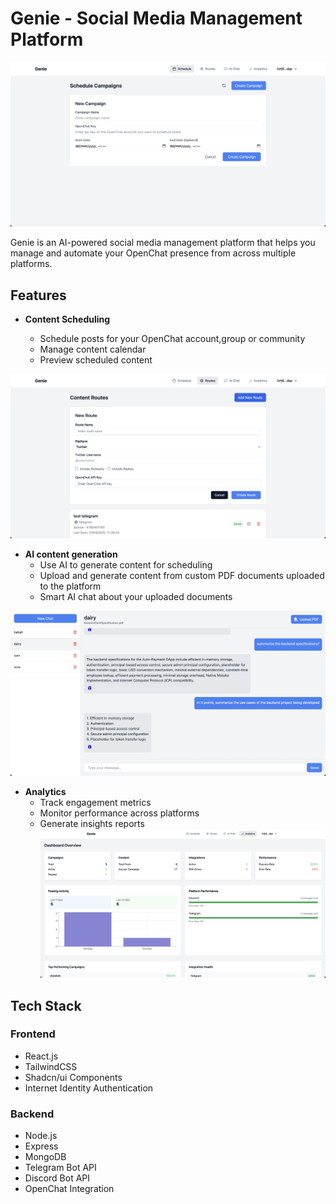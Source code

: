 # Genie - Social Media Management Platform


![1](./src/assets/1.png)

Genie is an AI-powered social media management platform that helps you manage and automate your OpenChat presence from across multiple platforms.

## Features

- **Content Scheduling**

  - Schedule posts for your OpenChat account,group or community
  - Manage content calendar
  - Preview scheduled content

![2](./src/assets/2.png)

- **AI content generation**
  - Use AI to generate content for scheduling
  - Upload and generate content from custom PDF documents uploaded to the platform
  - Smart AI chat about your uploaded documents

![3](./src/assets/3.png)



- **Analytics**
  - Track engagement metrics
  - Monitor performance across platforms
  - Generate insights reports
![4](./src/assets/4.png)


## Tech Stack

### Frontend

- React.js
- TailwindCSS
- Shadcn/ui Components
- Internet Identity Authentication

### Backend
- Node.js
- Express
- MongoDB
- Telegram Bot API
- Discord Bot API
- OpenChat Integration
